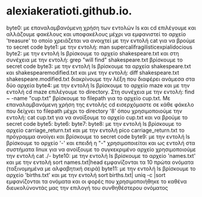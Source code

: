 # alexiakeratioti.github.io.
byte0: με επαναλαμβανόμενη χρήση των εντολών ls και cd επιλέγουμε και αλλάζουμε φακέλους και υποφακέλους μέχρι να εμφανιστεί το αρχείο 'treasure' το οποίο χρειάζεται να ανοιχτεί με την εντολή cat για να βρούμε το secret code
byte1: με την εντολή: man supercalifragilisticexpialidocious
byte2: με την εντολή ls βρίσκουμε το αρχείο shakespeare.txt και στη συνέχεια με την εντολή: grep "will find" shakespeare.txt βρίσκουμε το secret code
byte3: με την εντολή ls βρίσκουμε τα αρχεία shakespeare.txt και shakespearemodified.txt και μνε την εντολή: diff shakespeare.txt shakespeare.modified.txt διακρίνουμε την λέξη που διαφέρει ανάμεσα στα δύο αρχεία 
byte4: με την εντολή ls βρίσκουμε το αρχείο maze και με την εντολή cd maze επιλέγουμε το directory. Στη συνέχεια με την εντολή: find ~ -name "cup.txt" βρίσκουμε το filepath για το αρχείο cup.txt. Με επαναλαμβανόμενη χρήση της εντολής cd εισερχόμαστε σε κάθε φάκελο που δείχνει το filepath μέχρι το directory '8' όπου χρησιμοποιούμε την εντολή: cat cup.txt για να ανοίξουμε το αρχείο cup.txt και να βρούμε το secret code 
byte5: 
byte6:
byte7:
byte8: με την εντολή ls βρίσκουμε το αρχείο carriage_return.txt και με την εντολή pico carriage_return.txt το πρόγραμμα ανοίγει και βρίσκουμε το secret code 
byte9: με την εντολή ls βρίσκουμε το αρχείο '-' και επειδή η "-" χρησιμοποιείται και ως εντολή στα συστήματα linux για να ανοίξουμε το συγκεκριμένο αρχείο χρησιμοποιούμε την εντολή  cat ./-
byte10: με την εντολή ls βρίσκουμε το αρχείο 'names.txt' και με την εντολή sort names.txt|head εμφανίζονται τα 10 πρώτα ονόματα (ταξινομημένα με αλφαβητική σειρά)
byte11: με την εντολή ls βρίσκουμε το αρχείο 'births.txt' και με την εντολή  sort births.txt| uniq -c |sort εμφανίζονται τα ονόματα και οι φορές που χρησιμοποιήθηκε το καθένα διευκολύνοντάς μας την επιλογή του συνθηθέστερου ονόματος
